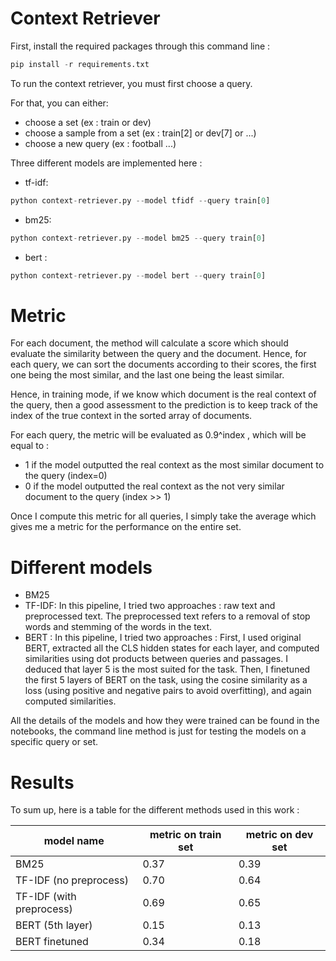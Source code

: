 # Context Retriever


First, install the required packages through this command line :

```python
pip install -r requirements.txt
```

To run the context retriever, you must first choose a query.

For that, you can either:
- choose a set (ex : train or dev)
- choose a sample from a set (ex : train[2] or dev[7] or ...)
- choose a new query (ex : football ...)

Three different models are implemented here :

- tf-idf:

```python
python context-retriever.py --model tfidf --query train[0]
```

- bm25:

```python
python context-retriever.py --model bm25 --query train[0]
```

- bert :

```python
python context-retriever.py --model bert --query train[0]
```


# Metric

For each document, the method will calculate a score which should evaluate the similarity between the query and the document.
Hence, for each query, we can sort the documents according to their scores, the first one being the most similar, and the last one being the least similar.

Hence, in training mode, if we know which document is the real context of the query, then a good assessment to the prediction is to keep track of the index of the true context in the sorted array of documents.

For each query, the metric will be evaluated as 0.9^index , which will be equal to :
- 1 if the model outputted the real context as the most similar document to the query (index=0)
- 0 if the model outputted the real context as the not very similar document to the query (index >> 1)

Once I compute this metric for all queries, I simply take the average which gives me a metric for the performance on the entire set.

# Different models

- BM25
- TF-IDF: In this pipeline, I tried two approaches : raw text and preprocessed text. The preprocessed text refers to a removal of stop words and stemming of the words in the text.
- BERT : In this pipeline, I tried two approaches : First, I used original BERT, extracted all the CLS hidden states for each layer, and computed similarities using dot products between queries and passages. I deduced that layer 5 is the most suited for the task. Then, I finetuned the first 5 layers of BERT on the task, using the cosine similarity as a loss (using positive and negative pairs to avoid overfitting), and again computed similarities.

All the details of the models and how they were trained can be found in the notebooks, the command line method is just for testing the models on a specific query or set.


# Results

To sum up, here is a table for the different methods used in this work :

model name | metric on train set | metric on dev set
--- | --- | ---
BM25 | 0.37 | 0.39
TF-IDF (no preprocess) | 0.70 | 0.64
TF-IDF (with preprocess) | 0.69 | 0.65
BERT (5th layer) | 0.15 | 0.13
BERT finetuned | 0.34 | 0.18


